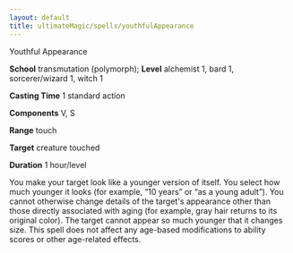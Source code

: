 ```yaml
---
layout: default
title: ultimateMagic/spells/youthfulAppearance
---
```

Youthful Appearance

**School** transmutation (polymorph); **Level** alchemist 1, bard 1, sorcerer/wizard 1, witch 1

**Casting Time** 1 standard action

**Components** V, S

**Range** touch

**Target** creature touched

**Duration** 1 hour/level

You make your target look like a younger version of itself. You select how much younger it looks (for example, “10 years” or “as a young adult”). You cannot otherwise change details of the target's appearance other than those directly associated with aging (for example, gray hair returns to its original color). The target cannot appear so much younger that it changes size. This spell does not affect any age-based modifications to ability scores or other age-related effects.

